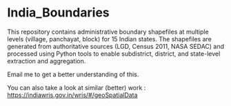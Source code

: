 # India_Boundaries

This repository contains administrative boundary shapefiles at multiple levels (village, panchayat, block) for 15 Indian states. 
The shapefiles are generated from authoritative sources (LGD, Census 2011, NASA SEDAC) and processed using Python tools to enable subdistrict, district, and state-level extraction and aggregation.

Email me to get a better understanding of this.

You can also take a look at similar (better) work : https://indiawris.gov.in/wris/#/geoSpatialData
